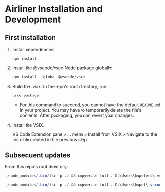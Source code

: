 # Airliner Installation and Development

## First installation

1. Install dependencies:

   ```powershell
   npm install
   ```

2. Install the @vscode/vsce Node package globally:

   ```powershell
   npm install --global @vscode/vsce
   ```

3. Build the .vsix.  In the repo's root directory, run:

   ```powershell
   vsce package
   ```

   - For this command to succeed, you cannot have the default `README.md` in your project.  You may have to temporarily delete the file's contents.  After packaging, you can revert your changes.

4. Install the VSIX.

   VS Code Extension pane `>` ... menu `>` Install from VSIX `>` Navigate to the .vsix file created in the previous step

## Subsequent updates

From this repo's root directory:

```powershell
./node_modules/.bin/tsc -p ./ && copywrite full . C:\Users\kwpeters\.vscode\extensions\undefined_publisher.airliner-0.0.1
```

```powershell
./node_modules/.bin/tsc -p ./ && copywrite full . C:\Users\kwpet\.vscode\extensions\undefined_publisher.airliner-0.0.1
```
